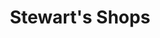 ---
title: "Stewart's Shops"
url: /schenectady/stewarts-shops-south-brandywine-avenue/
shop: Lebensmittel
---